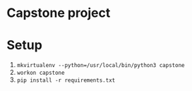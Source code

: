 # Capstone project

# Setup

1. `mkvirtualenv --python=/usr/local/bin/python3 capstone`
2. `workon capstone`
3. `pip install -r requirements.txt`
